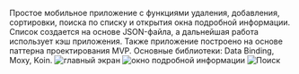 Простое мобильное приложение с функциями удаления, добавления, сортировки, поиска по списку и открытия окна подробной информации.
Список создается на основе JSON-файла, а дальнейшая работа использует кэш приложения. Также приложение построено на основе паттерна проектирования MVP.
Основные библиотеки: Data Binding, Moxy, Koin.
![главный экран](https://github.com/artoncee/PlantBook/assets/109976577/675865a1-6ad6-4624-a892-b168f6c0853a)
![окно подробной информации](https://github.com/artoncee/PlantBook/assets/109976577/a2b7cc80-cd01-43b6-816a-3077f4b9decd)
![Поиск](https://github.com/artoncee/PlantBook/assets/109976577/15031431-dba1-4075-a58f-d72b28936459)
